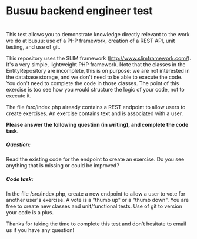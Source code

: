 #
# Busuu backend engineer test
#


This test allows you to demonstrate knowledge directly relevant to the work we do at busuu: use of a PHP framework, creation of a REST API, unit testing, and use of git.

This repository uses the SLIM framework (http://www.slimframework.com/). It's a very simple, lightweight PHP framework.
Note that the classes in the EntityRepository are incomplete, this is on purpose: we are not interested in the database storage, and we don't need to be able to execute the code. You don't need to complete the code in those classes.
The point of this exercise is too see how you would structure the logic of your code, not to execute it.


The file /src/index.php already contains a REST endpoint to allow users to create exercises. An exercise contains text and is associated with a user.

**Please answer the following question (in writing), and complete the code task.**

##### Question:
Read the existing code for the endpoint to create an exercise. Do you see anything that is missing or could be improved?

##### Code task:
In the file /src/index.php, create a new endpoint to allow a user to vote for another user's exercise. A vote is a "thumb up" or a "thumb down".
You are free to create new classes and unit/functional tests.
Use of git to version your code is a plus.



Thanks for taking the time to complete this test and don't hesitate to email us if you have any question!